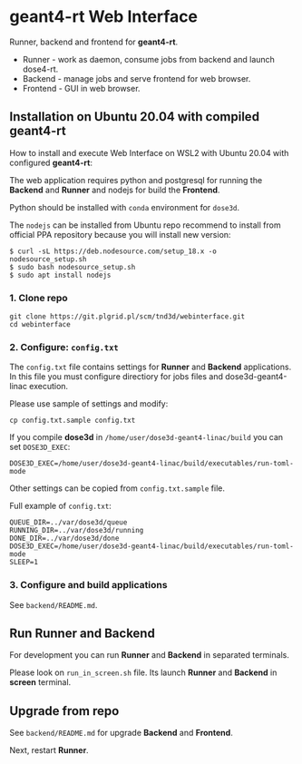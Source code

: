 # geant4-rt Web Interface

Runner, backend and frontend for **geant4-rt**.

* Runner - work as daemon, consume jobs from backend and launch dose4-rt.
* Backend - manage jobs and serve frontend for web browser.
* Frontend - GUI in web browser.

## Installation on Ubuntu 20.04 with compiled geant4-rt 

How to install and execute Web Interface on WSL2 with Ubuntu 20.04 with configured **geant4-rt**:

The web application requires python and postgresql for running the **Backend** and **Runner** and nodejs for build the **Frontend**.

Python should be installed with `conda` environment for `dose3d`.

The `nodejs` can be installed from Ubuntu repo recommend to install from official PPA repository because you will install new version:

```
$ curl -sL https://deb.nodesource.com/setup_18.x -o nodesource_setup.sh
$ sudo bash nodesource_setup.sh
$ sudo apt install nodejs
```

### 1. Clone repo

```
git clone https://git.plgrid.pl/scm/tnd3d/webinterface.git
cd webinterface
```

### 2. Configure: `config.txt`

The `config.txt` file contains settings for **Runner** and **Backend** applications.
In this file you must configure directiory for jobs files and dose3d-geant4-linac execution.

Please use sample of settings and modify:

```cp config.txt.sample config.txt``` 

If you compile **dose3d** in `/home/user/dose3d-geant4-linac/build` you can set `DOSE3D_EXEC`: 

```DOSE3D_EXEC=/home/user/dose3d-geant4-linac/build/executables/run-toml-mode```
 
Other settings can be copied from `config.txt.sample` file.

Full example of `config.txt`:
```
QUEUE_DIR=../var/dose3d/queue
RUNNING_DIR=../var/dose3d/running
DONE_DIR=../var/dose3d/done
DOSE3D_EXEC=/home/user/dose3d-geant4-linac/build/executables/run-toml-mode
SLEEP=1
```

### 3. Configure and build applications

See `backend/README.md`.

## Run **Runner** and **Backend**

For development you can run **Runner** and **Backend** in separated terminals.

Please look on `run_in_screen.sh` file. Its launch **Runner** and **Backend** in **screen** terminal.

## Upgrade from repo

See `backend/README.md` for upgrade **Backend** and **Frontend**.

Next, restart **Runner**.
